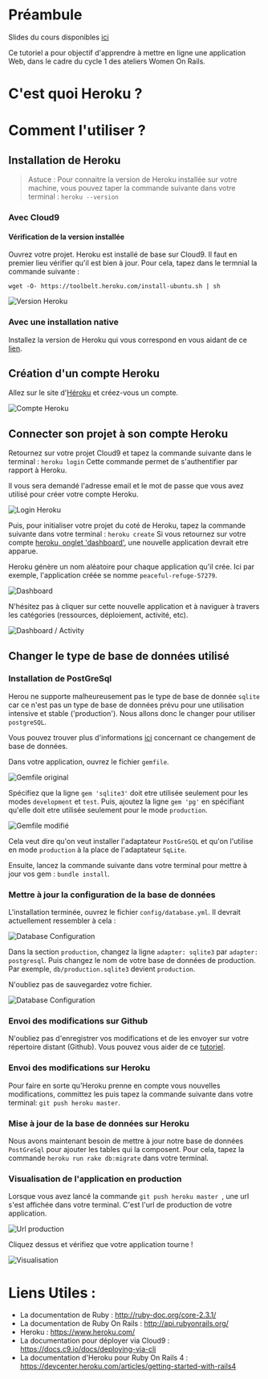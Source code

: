 # Préambule

Slides du cours disponibles [ici](http://slides.com/women_on_rails/week-5)

Ce tutoriel a pour objectif d'apprendre à mettre en ligne une application Web, dans le cadre du cycle 1 des ateliers Women On Rails.

# C'est quoi Heroku ?

# Comment l'utiliser ?

## Installation de Heroku

> Astuce : Pour connaitre la version de Heroku installée sur votre machine, vous pouvez taper la commande suivante dans votre terminal : ``` heroku --version ```

### Avec Cloud9

#### Vérification de la version installée

Ouvrez votre projet. Heroku est installé de base sur Cloud9. Il faut en premier lieu vérifier qu'il est bien à jour.
Pour cela, tapez dans le termnial la commande suivante :

``` Terminal
wget -O- https://toolbelt.heroku.com/install-ubuntu.sh | sh
````

![Version Heroku](/images/readme/heroku_version.png)

### Avec une installation native

Installez la version de Heroku qui vous correspond en vous aidant de ce [lien](https://devcenter.heroku.com/articles/heroku-command-line#download-and-install).

## Création d'un compte Heroku

Allez sur le site d'[Héroku](https://signup.heroku.com/identity) et créez-vous un compte.

![Compte Heroku](/images/readme/heroku_new_account.png)

## Connecter son projet à son compte Heroku

Retournez sur votre projet Cloud9 et tapez la commande suivante dans le terminal : ``` heroku login ```
Cette commande permet de s'authentifier par rapport à Heroku.

Il vous sera demandé l'adresse email et le mot de passe que vous avez utilisé pour créer votre compte Heroku.

![Login Heroku](/images/readme/heroku_login.png)

Puis, pour initialiser votre projet du coté de Heroku, tapez la commande suivante dans votre terminal : ``` heroku create ```
Si vous retournez sur votre compte [heroku, onglet 'dashboard'](https://dashboard.heroku.com/apps), une nouvelle application devrait etre apparue.

Heroku génère un nom aléatoire pour chaque application qu'il crée. Ici par exemple, l'application créée se nomme ```peaceful-refuge-57279```.

![Dashboard](/images/readme/heroku_dashboard.png)

N'hésitez pas à cliquer sur cette nouvelle application et à naviguer à travers les catégories (ressources, déploiement, activité, etc).

![Dashboard / Activity](/images/readme/heroku_activity_dashboard.png)

## Changer le type de base de données utilisé

### Installation de PostGreSql

Herou ne supporte malheureusement pas le type de base de donnée ```sqlite``` car ce n'est pas un type de base de données prévu pour une utilisation intensive et stable ('production'). Nous allons donc le changer pour utiliser ```postgreSQL```.

Vous pouvez trouver plus d'informations [ici](https://devcenter.heroku.com/articles/sqlite3) concernant ce changement de base de données.

Dans votre application, ouvrez le fichier ```gemfile```.

![Gemfile original](/images/readme/gemfile_before.png)

Spécifiez que la ligne ``` gem 'sqlite3' ``` doit etre utilisée seulement pour les modes ```development``` et ```test```.
Puis, ajoutez la ligne ``` gem 'pg' ``` en spécifiant qu'elle doit etre utilisée seulement pour le mode ```production```.

![Gemfile modifié](/images/readme/gemfile_after.png)

Cela veut dire qu'on veut installer l'adaptateur ```PostGreSQL``` et qu'on l'utilise en mode ```production``` à la place de l'adaptateur ```SqLite```.

Ensuite, lancez la commande suivante dans votre terminal pour mettre à jour vos gem : ``` bundle install ```.

### Mettre à jour la configuration de la base de données

L'installation terminée, ouvrez le fichier ``` config/database.yml ```. Il devrait actuellement ressembler à cela :

![Database Configuration](/images/readme/database_before.png)

Dans la section ```production```, changez la ligne ``` adapter: sqlite3 ``` par ``` adapter: postgresql ```.
Puis changez le nom de votre base de données de production. Par exemple, ``` db/production.sqlite3 ``` devient ``` production ```.

N'oubliez pas de sauvegardez votre fichier.

![Database Configuration](/images/readme/database_after.png)

### Envoi des modifications sur Github

N'oubliez pas d'enregistrer vos modifications et de les envoyer sur votre répertoire distant (Github). Vous pouvez vous aider de ce [tutoriel](https://women-on-rails.github.io/guide/push_project).

### Envoi des modifications sur Heroku

Pour faire en sorte qu'Heroku prenne en compte vous nouvelles modifications, committez les puis tapez la commande suivante dans votre terminal: ``` git push heroku master ```.

### Mise à jour de la base de données sur Heroku

Nous avons maintenant besoin de mettre à jour notre base de données ```PostGreSql``` pour ajouter les tables qui la composent. Pour cela, tapez la commande ``` heroku run rake db:migrate ``` dans votre terminal.

### Visualisation de l'application en production

Lorsque vous avez lancé la commande ``` git push heroku master  ```, une url s'est affichée dans votre terminal. C'est l'url de production de votre application.

![Url production](/images/readme/git_push_heroku_master.png)

Cliquez dessus et vérifiez que votre application tourne !

![Visualisation](/images/readme/heroku_view_app.png)

# Liens Utiles :
- La documentation de Ruby : http://ruby-doc.org/core-2.3.1/
- La documentation de Ruby On Rails : http://api.rubyonrails.org/
- Heroku : https://www.heroku.com/
- La documentation pour déployer via Cloud9 : https://docs.c9.io/docs/deploying-via-cli
- La documentation d'Heroku pour Ruby On Rails 4 : https://devcenter.heroku.com/articles/getting-started-with-rails4